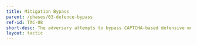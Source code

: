 ```yaml
---
title: Mitigation Bypass
parent: /phases/03-defence-bypass
ref-id: TAC-08
short-desc: The adversary attempts to bypass CAPTCHA-based defensive measures through either automated or manual methods.
layout: tactic
---
```

